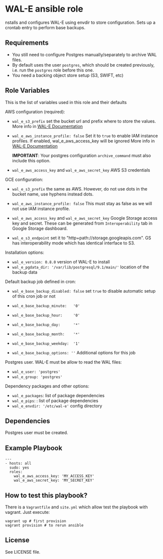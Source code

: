 WAL-E ansible role
==================

nstalls and configures WAL-E using envdir to store configuration. Sets up a
crontab entry to perform base backups.

Requirements
------------

 * You still need to configure Postgres manually/separately to archive WAL files.
 * By default uses the user `postgres`, which should be created previously, i.e.
   run the `postgres` role before this one.
 * You need a backing object store setup (S3, SWIFT, etc)

Role Variables
--------------

This is the list of variables used in this role and their defaults

AWS configuration (required):

 * `wal_e_s3_prefix` set the bucket url and prefix where to store the values.
    More info in [WAL-E Documentation](https://github.com/wal-e/wal-e#backend-blob-store)

 * `wal_e_aws_instance_profile: false` Set it to `true` to enable IAM instance profiles.
   If enabled, wal_e_aws_access_key will be ignored
   More info in [WAL-E Documentation](https://github.com/wal-e/wal-e#using-aws-iam-instance-profiles)

   **IMPORTANT**: Your postgres configuration `archive_command` must also include this option.

 * `wal_e_aws_access_key` and `wal_e_aws_secret_key` AWS S3 credentials

GCE configuration:

 * `wal_e_s3_prefix` the same as AWS. However, do not use dots in the bucket name, use hyphens instead dots.

 * `wal_e_aws_instance_profile: false` This must stay as false as we will not use IAM instance profile.

 * `wal_e_aws_access_key` and `wal_e_aws_secret_key` Google Storage access key and secret. These can be generated from `Interoperability` tab in Google Storage dashboard.

 * `wal_e_s3_endpoint` set it to "http+path://storage.googleapis.com". GS has interoperability mode which has identical interface to S3.


Installation options:

 * `wal_e_version: 0.8.0` version of WAL-E to install
 * `wal_e_pgdata_dir: '/var/lib/postgresql/9.1/main/'` location of the backup data


Default backup job defined in cron:

 * `wal_e_base_backup_disabled: false` set `true` to disable automatic
    setup of this cron job or not
 * `wal_e_base_backup_minute:   '0'`
 * `wal_e_base_backup_hour:     '0'`
 * `wal_e_base_backup_day:      '*'`
 * `wal_e_base_backup_month:    '*'`
 * `wal_e_base_backup_weekday:  '1'`

 * `wal_e_base_backup_options: ''` Additional options for this job

Postgres user. WAL-E must be allow to read the WAL files:

 * `wal_e_user: 'postgres'`
 * `wal_e_group: 'postgres'`

Dependency packages and other options:

 * `wal_e_packages`: list of package dependencies
 * `wal_e_pips`: : list of package dependencies
 * `wal_e_envdir: '/etc/wal-e'` config directory


Dependencies
------------

Postgres user must be created.

Example Playbook
----------------

```
---
- hosts: all
  sudo: yes
  roles:
	wal_e_aws_access_key: 'MY_ACCESS_KEY'
	wal_e_aws_secret_key: 'MY_SECRET_KEY'
```

How to test this playbook?
--------------------------

There is a `Vagrantfile` and `site.yml` which allow test the playbook with
vagrant. Just execute:

```
vagrant up # first provision
vagrant provision # to rerun ansible
```

License
-------

See LICENSE file.
